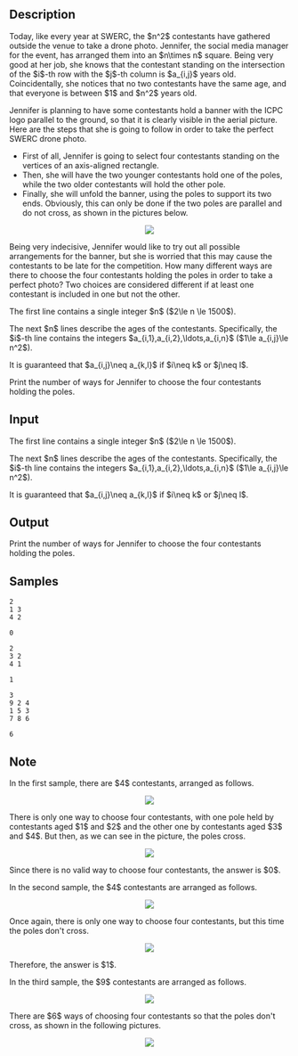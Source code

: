 ## Description

<div><p>Today, like every year at SWERC, the $n^2$ contestants have gathered outside the venue to take a drone photo. Jennifer, the social media manager for the event, has arranged them into an $n\times n$ square. Being very good at her job, she knows that the contestant standing on the intersection of the $i$-th row with the $j$-th column is $a_{i,j}$ years old. Coincidentally, she notices that no two contestants have the same age, and that everyone is between $1$ and $n^2$ years old.</p><p>Jennifer is planning to have some contestants hold a banner with the ICPC logo parallel to the ground, so that it is clearly visible in the aerial picture. Here are the steps that she is going to follow in order to take the perfect SWERC drone photo.</p><ul> <li> First of all, Jennifer is going to select four contestants standing on the vertices of an axis-aligned rectangle. </li><li> Then, she will have the two younger contestants hold one of the poles, while the two older contestants will hold the other pole. </li><li> Finally, she will unfold the banner, using the poles to support its two ends. Obviously, this can only be done if the two poles are parallel and <span class="tex-font-style-bf">do not cross</span>, as shown in the pictures below. </li></ul> <center> <img class="tex-graphics" src="./32839/file/jhtc8G5T.png" style="max-width: 100.0%;max-height: 100.0%;"> </center><p>Being very indecisive, Jennifer would like to try out all possible arrangements for the banner, but she is worried that this may cause the contestants to be late for the competition. How many different ways are there to choose the four contestants holding the poles in order to take a perfect photo? Two choices are considered different if at least one contestant is included in one but not the other.</p></div><div class="input-specification"><p>The first line contains a single integer $n$ ($2\le n \le 1500$).</p><p>The next $n$ lines describe the ages of the contestants. Specifically, the $i$-th line contains the integers $a_{i,1},a_{i,2},\ldots,a_{i,n}$ ($1\le a_{i,j}\le n^2$).</p><p>It is guaranteed that $a_{i,j}\neq a_{k,l}$ if $i\neq k$ or $j\neq l$.</p></div><div class="output-specification"><p>Print the number of ways for Jennifer to choose the four contestants holding the poles.</p></div>

## Input

<p>The first line contains a single integer $n$ ($2\le n \le 1500$).</p><p>The next $n$ lines describe the ages of the contestants. Specifically, the $i$-th line contains the integers $a_{i,1},a_{i,2},\ldots,a_{i,n}$ ($1\le a_{i,j}\le n^2$).</p><p>It is guaranteed that $a_{i,j}\neq a_{k,l}$ if $i\neq k$ or $j\neq l$.</p>

## Output

<p>Print the number of ways for Jennifer to choose the four contestants holding the poles.</p>

## Samples

```input1
2
1 3
4 2
```

```output1
0
```






```input2
2
3 2
4 1
```

```output2
1
```






```input3
3
9 2 4
1 5 3
7 8 6
```

```output3
6
```




## Note

<p>In the <span class="tex-font-style-bf">first sample</span>, there are $4$ contestants, arranged as follows. </p><center> <img class="tex-graphics" src="./32839/file/QsN9cn8h.png" style="max-width: 100.0%;max-height: 100.0%;"> </center><p>There is only one way to choose four contestants, with one pole held by contestants aged $1$ and $2$ and the other one by contestants aged $3$ and $4$. But then, as we can see in the picture, the poles cross. </p><center> <img class="tex-graphics" src="./32839/file/q59mhS2C.png" style="max-width: 100.0%;max-height: 100.0%;"> </center><p>Since there is no valid way to choose four contestants, the answer is $0$.</p><p>In the <span class="tex-font-style-bf">second sample</span>, the $4$ contestants are arranged as follows. </p><center> <img class="tex-graphics" src="./32839/file/JzNlp99q.png" style="max-width: 100.0%;max-height: 100.0%;"> </center><p>Once again, there is only one way to choose four contestants, but this time the poles don't cross. </p><center> <img class="tex-graphics" src="./32839/file/fGD3a68A.png" style="max-width: 100.0%;max-height: 100.0%;"> </center><p>Therefore, the answer is $1$.</p><p>In the <span class="tex-font-style-bf">third sample</span>, the $9$ contestants are arranged as follows. </p><center> <img class="tex-graphics" src="./32839/file/UttBjTh9.png" style="max-width: 100.0%;max-height: 100.0%;"> </center><p>There are $6$ ways of choosing four contestants so that the poles don't cross, as shown in the following pictures. </p><center> <img class="tex-graphics" src="./32839/file/f0zCmE86.png" style="max-width: 100.0%;max-height: 100.0%;"> </center>
